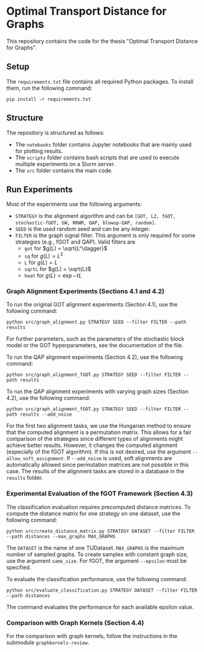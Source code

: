 # Optimal Transport Distance for Graphs

This repository contains the code for the thesis "Optimal Transport Distance for Graphs".

## Setup

The `requirements.txt` file contains all required Python packages. To install them, run the following command:

    pip install -r requirements.txt

## Structure
The repository is structured as follows:

 - The `notebooks` folder contains Jupyter notebooks that are mainly used for plotting results.
 - The `scripts` folder contains bash scripts that are used to execute multiple experiments on a Slurm server.
 - The `src` folder contains the main code.

## Run Experiments
Most of the experiments use the following arguments:
 - `STRATEGY` is the alignment algorithm and can be `[GOT, L2, fGOT, stochastic-fGOT, GW, RRWM, QAP, blowup-QAP, random]`.
 - `SEED` is the used random seed and can be any integer.
 - `FILTER` is the graph signal filter. This argument is only required for some strategies (e.g., fGOT and QAP). Valid filters are
   -  `got` for $g(L) = \sqrt{L^\dagger}$
   -  `sq` for $g(L) = L^2$
   -  `L` for $g(L) = L$
   -  `sqrtL` for $g(L) = \sqrt{L}$
   -  `heat` for $g(L) = \exp{-\tau L}$

### Graph Alignment Experiments (Sections 4.1 and 4.2)
To run the original GOT alignment experiments (Section 4.1), use the following command:

    python src/graph_alignment.py STRATEGY SEED --filter FILTER --path results

For further parameters, such as the parameters of the stochastic block model or the GOT hyperparameters, see the documentation of the file.

To run the QAP alignment experiments (Section 4.2), use the following command:

    python src/graph_alignment_fGOT.py STRATEGY SEED --filter FILTER --path results

To run the QAP alignment experiments with varying graph sizes (Section 4.2), use the following command:

    python src/graph_alignment_fGOT.py STRATEGY SEED --filter FILTER --path results --add_noise

For the first two alignment tasks, we use the Hungarian method to ensure that the computed alignment is a permutation matrix. This allows for a fair comparison of the strategies since different types of alignments might achieve better results. However, it changes the computed alignment (especially of the fGOT algorithm). If this is not desired, use the argument `--allow_soft_assignment`. If `--add_noise` is used, soft alignments are automatically allowed since permutation matrices are not possible in this case.
The results of the alignment tasks are stored in a database in the `results` folder.

### Experimental Evaluation of the fGOT Framework (Section 4.3)
The classification evaluation requires precomputed distance matrices. To compute the distance matrix for one strategy on one dataset, use the following command:

    python src/create_distance_matrix.py STRATEGY DATASET --filter FILTER --path distances --max_graphs MAX_GRAPHS

The `DATASET` is the name of one TUDataset. `MAX_GRAPHS` is the maximum number of sampled graphs. To create samples with constant graph size, use the argument `same_size`. For fGOT, the argument `--epsilon` must be specified.

To evaluate the classification performance, use the following command:

    python src/evaluate_classification.py STRATEGY DATASET --filter FILTER --path distances

The command evaluates the performance for each available epsilon value.

### Comparison with Graph Kernels (Section 4.4)
For the comparison with graph kernels, follow the instructions in the submodule `graphkernels-review`.
